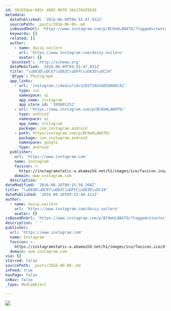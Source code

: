```yaml
---
id: 381658ee-605c-4802-9076-26e178435636
metadata:
  datePublished: '2016-06-09T04:55:47.931Z'
  sourcePath: _posts/2016-06-09-.md
  isBasedOnUrl: 'https://www.instagram.com/p/BC0eHLAB4TO/?tagged=itwstories'
  keywords: []
  related: []
  author:
    - name: daisy.seilern
      url: 'https://www.instagram.com/daisy.seilern'
      avatar: {}
  '@context': 'http://schema.org'
  dateModified: '2016-06-09T04:55:47.931Z'
  title: "\uD83D\uDC67\uD83C\uDFFC\uD83D\uDC34"
  '@type': Photograph
  app_links:
    - url: 'instagram://media?id=1203719434658088142'
      type: ios
      namespace: ai
      app_name: Instagram
      app_store_id: '389801252'
    - url: 'https://www.instagram.com/p/BC0eHLAB4TO/'
      type: android
      namespace: ai
      app_name: Instagram
      package: com.instagram.android
    - path: https/instagram.com/p/BC0eHLAB4TO/
      package: com.instagram.android
      namespace: google
      type: android
  publisher:
    url: 'https://www.instagram.com'
    name: Instagram
    favicon: >-
      https://instagramstatic-a.akamaihd.net/h1/images/ico/favicon.ico/dfa85bb1fd63.ico
    domain: www.instagram.com
  description: ' '
dateModified: '2016-08-20T09:15:38.368Z'
title: "\uD83D\uDC67\uD83C\uDFFC\uD83D\uDC34"
datePublished: '2016-08-20T09:15:40.411Z'
author:
  - name: daisy.seilern
    url: 'https://www.instagram.com/daisy.seilern'
    avatar: {}
isBasedOnUrl: 'https://www.instagram.com/p/BC0eHLAB4TO/?tagged=itwstories'
description: ' '
publisher:
  url: 'https://www.instagram.com'
  name: Instagram
  favicon: >-
    https://instagramstatic-a.akamaihd.net/h1/images/ico/favicon.ico/dfa85bb1fd63.ico
  domain: www.instagram.com
via: {}
starred: false
sourcePath: _posts/2016-06-09-.md
inFeed: true
hasPage: false
inNav: false
_type: MediaObject

---
```

![](https://s3-us-west-2.amazonaws.com/the-grid-img/p/aee96211c49eb0dece1ea28950abbdff12a5ddfe.jpg)